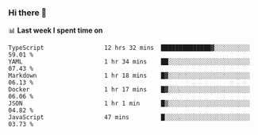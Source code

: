 ### Hi there 👋

<!--
**DBvc/DBvc** is a ✨ _special_ ✨ repository because its `README.md` (this file) appears on your GitHub profile.

Here are some ideas to get you started:

- 🔭 I’m currently working on ...
- 🌱 I’m currently learning ...
- 👯 I’m looking to collaborate on ...
- 🤔 I’m looking for help with ...
- 💬 Ask me about ...
- 📫 How to reach me: ...
- 😄 Pronouns: ...
- ⚡ Fun fact: ...
-->

📊 **Last week I spent time on**
<!--START_SECTION:waka-->

```text
TypeScript                 12 hrs 32 mins  ██████████████▓░░░░░░░░░░   59.01 %
YAML                       1 hr 34 mins    ██░░░░░░░░░░░░░░░░░░░░░░░   07.43 %
Markdown                   1 hr 18 mins    █▓░░░░░░░░░░░░░░░░░░░░░░░   06.13 %
Docker                     1 hr 17 mins    █▓░░░░░░░░░░░░░░░░░░░░░░░   06.06 %
JSON                       1 hr 1 min      █▒░░░░░░░░░░░░░░░░░░░░░░░   04.82 %
JavaScript                 47 mins         █░░░░░░░░░░░░░░░░░░░░░░░░   03.73 %
```

<!--END_SECTION:waka-->
